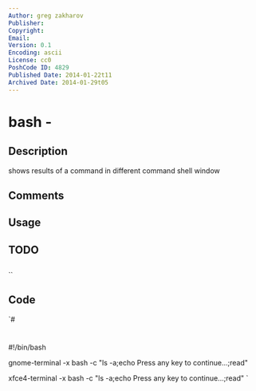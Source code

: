 ```yaml
---
Author: greg zakharov
Publisher: 
Copyright: 
Email: 
Version: 0.1
Encoding: ascii
License: cc0
PoshCode ID: 4829
Published Date: 2014-01-22t11
Archived Date: 2014-01-29t05
---
```


# bash - 

## Description

shows results of a command in different command shell window

## Comments



## Usage



## TODO



## 

``

## Code

`#
 #
 #!/bin/bash
 
 gnome-terminal -x bash -c "ls -a;echo Press any key to continue...;read"
 
 xfce4-terminal -x bash -c "ls -a;echo Press any key to continue...;read"
`

